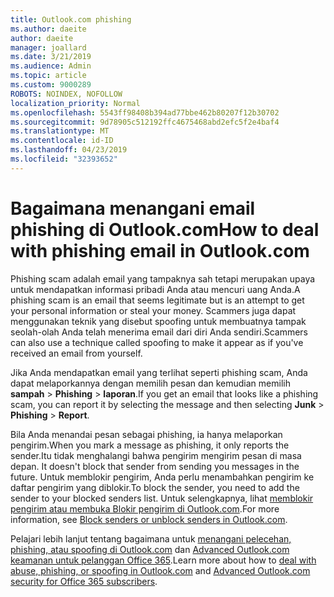 ```yaml
---
title: Outlook.com phishing
ms.author: daeite
author: daeite
manager: joallard
ms.date: 3/21/2019
ms.audience: Admin
ms.topic: article
ms.custom: 9000289
ROBOTS: NOINDEX, NOFOLLOW
localization_priority: Normal
ms.openlocfilehash: 5543ff98408b394ad77bbe462b80207f12b30702
ms.sourcegitcommit: 9d78905c512192ffc4675468abd2efc5f2e4baf4
ms.translationtype: MT
ms.contentlocale: id-ID
ms.lasthandoff: 04/23/2019
ms.locfileid: "32393652"
---
```

# <a name="how-to-deal-with-phishing-email-in-outlookcom"></a><span data-ttu-id="d5b4f-102">Bagaimana menangani email phishing di Outlook.com</span><span class="sxs-lookup"><span data-stu-id="d5b4f-102">How to deal with phishing email in Outlook.com</span></span>

<span data-ttu-id="d5b4f-103">Phishing scam adalah email yang tampaknya sah tetapi merupakan upaya untuk mendapatkan informasi pribadi Anda atau mencuri uang Anda.</span><span class="sxs-lookup"><span data-stu-id="d5b4f-103">A phishing scam is an email that seems legitimate but is an attempt to get your personal information or steal your money.</span></span> <span data-ttu-id="d5b4f-104">Scammers juga dapat menggunakan teknik yang disebut spoofing untuk membuatnya tampak seolah-olah Anda telah menerima email dari diri Anda sendiri.</span><span class="sxs-lookup"><span data-stu-id="d5b4f-104">Scammers can also use a technique called spoofing to make it appear as if you've received an email from yourself.</span></span>

<span data-ttu-id="d5b4f-105">Jika Anda mendapatkan email yang terlihat seperti phishing scam, Anda dapat melaporkannya dengan memilih pesan dan kemudian memilih **sampah** > **Phishing** > **laporan**.</span><span class="sxs-lookup"><span data-stu-id="d5b4f-105">If you get an email that looks like a phishing scam, you can report it by selecting the message and then selecting **Junk** > **Phishing** > **Report**.</span></span>

<span data-ttu-id="d5b4f-106">Bila Anda menandai pesan sebagai phishing, ia hanya melaporkan pengirim.</span><span class="sxs-lookup"><span data-stu-id="d5b4f-106">When you mark a message as phishing, it only reports the sender.</span></span><span data-ttu-id="d5b4f-107">Itu tidak menghalangi bahwa pengirim mengirim pesan di masa depan.</span><span class="sxs-lookup"><span data-stu-id="d5b4f-107"> It doesn't block that sender from sending you messages in the future.</span></span> <span data-ttu-id="d5b4f-108">Untuk memblokir pengirim, Anda perlu menambahkan pengirim ke daftar pengirim yang diblokir.</span><span class="sxs-lookup"><span data-stu-id="d5b4f-108">To block the sender, you need to add the sender to your blocked senders list.</span></span> <span data-ttu-id="d5b4f-109">Untuk selengkapnya, lihat [memblokir pengirim atau membuka Blokir pengirim di Outlook.com](https://support.office.com/article/afba1c94-77bb-4f50-8b85-057cf52f4d5e).</span><span class="sxs-lookup"><span data-stu-id="d5b4f-109">For more information, see [Block senders or unblock senders in Outlook.com](https://support.office.com/article/afba1c94-77bb-4f50-8b85-057cf52f4d5e).</span></span>

<span data-ttu-id="d5b4f-110">Pelajari lebih lanjut tentang bagaimana untuk [menangani pelecehan, phishing, atau spoofing di Outlook.com](https://support.office.com/article/0d882ea5-eedc-4bed-aebc-079ffa1105a3) dan [Advanced Outlook.com keamanan untuk pelanggan Office 365](https://support.office.com/article/882d2243-eab9-4545-a58a-b36fee4a46e2).</span><span class="sxs-lookup"><span data-stu-id="d5b4f-110">Learn more about how to [deal with abuse, phishing, or spoofing in Outlook.com](https://support.office.com/article/0d882ea5-eedc-4bed-aebc-079ffa1105a3) and [Advanced Outlook.com security for Office 365 subscribers](https://support.office.com/article/882d2243-eab9-4545-a58a-b36fee4a46e2).</span></span>